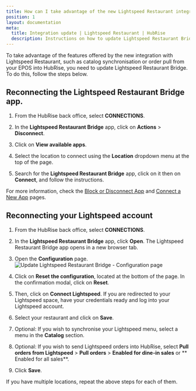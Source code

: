 ```yaml
---
title: How can I take advantage of the new Lightspeed Restaurant integration features?
position: 1
layout: documentation
meta:
  title: Integration update | Lightspeed Restaurant | HubRise
  description: Instructions on how to update Lightspeed Restaurant Bridge, in order to take advantage of the features offered by the new integration with Lightspeed Restaurant
---
```


To take advantage of the features offered by the new integration with Lightspeed Restaurant, such as catalog synchronisation or order pull from your EPOS into HubRise, you need to update Lightspeed Restaurant Bridge. To do this, follow the steps below.

## Reconnecting the Lightspeed Restaurant Bridge app.

1. From the HubRise back office, select **CONNECTIONS**.

1. In the **Lightspeed Restaurant Bridge** app, click on **Actions** > **Disconnect**.

1. Click on **View available apps**.

1. Select the location to connect using the **Location** dropdown menu at the top of the page.

1. Search for the **Lightspeed Restaurant Bridge** app, click on it then on **Connect**, and follow the instructions.

For more information, check the [Block or Disconnect App](/docs/connections/#disconnect-app) and [Connect a New App](/docs/connections/#connect-a-new-app) pages.

## Reconnecting your Lightspeed account

1. From the HubRise back office, select **CONNECTIONS**.

1. In the **Lightspeed Restaurant Bridge** app, click **Open**. The Lightspeed Restaurant Bridge app opens in a new browser tab.

1. Open the **Configuration** page. ![Update Lightspeed Restaurant Bridge - Configuration page](../TXL%20-%20lightspeed/images/014-en-configuration-page.png)

1. Click on **Reset the configuration**, located at the bottom of the page. In the confirmation modal, click on **Reset**.

1. Then, click on **Connect Lightspeed**. If you are redirected to your Lightspeed space, have your credentials ready and log into your Lightspeed account.

1. Select your restaurant and click on **Save**.

1. Optional: If you wish to synchronise your Lightspeed menu, select a menu in the **Catalog** section.

1. Optional: If you wish to send Lightspeed orders into HubRise, select **Pull orders from Lightspeed** > **Pull orders** > **Enabled for dine-in sales** or ** Enabled for all sales**.

1. Click **Save**.

If you have multiple locations, repeat the above steps for each of them.
